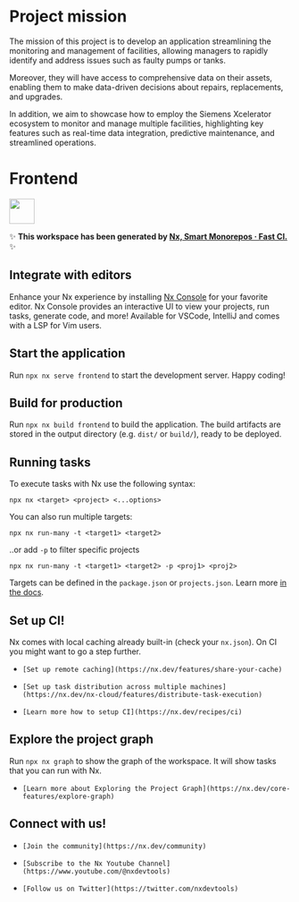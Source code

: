 # Project mission

The mission of this project is to develop an application streamlining the monitoring and management of facilities, allowing managers to rapidly identify and address issues such as faulty pumps or tanks.

Moreover, they will have access to comprehensive data on their assets, enabling them to make data-driven decisions about repairs, replacements, and upgrades.

In addition, we aim to showcase how to employ the Siemens Xcelerator ecosystem to monitor and manage multiple facilities, highlighting key features such as real-time data integration, predictive maintenance, and streamlined operations.

# Frontend

<a alt="Nx logo" href="https://nx.dev" target="_blank" rel="noreferrer"><img src="https://raw.githubusercontent.com/nrwl/nx/master/images/nx-logo.png" width="45"></a>

✨ **This workspace has been generated by [Nx, Smart Monorepos · Fast CI.](https://nx.dev)** ✨

## Integrate with editors

Enhance your Nx experience by installing [Nx Console](https://nx.dev/nx-console) for your favorite editor. Nx Console
provides an interactive UI to view your projects, run tasks, generate code, and more! Available for VSCode, IntelliJ and
comes with a LSP for Vim users.

## Start the application

Run `npx nx serve frontend` to start the development server. Happy coding!

## Build for production

Run `npx nx build frontend` to build the application. The build artifacts are stored in the output directory (e.g. `dist/` or `build/`), ready to be deployed.

## Running tasks

To execute tasks with Nx use the following syntax:

```
npx nx <target> <project> <...options>
```

You can also run multiple targets:

```
npx nx run-many -t <target1> <target2>
```

..or add `-p` to filter specific projects

```
npx nx run-many -t <target1> <target2> -p <proj1> <proj2>
```

Targets can be defined in the `package.json` or `projects.json`. Learn more [in the docs](https://nx.dev/features/run-tasks).

## Set up CI!

Nx comes with local caching already built-in (check your `nx.json`). On CI you might want to go a step further.

-     [Set up remote caching](https://nx.dev/features/share-your-cache)
-     [Set up task distribution across multiple machines](https://nx.dev/nx-cloud/features/distribute-task-execution)
-     [Learn more how to setup CI](https://nx.dev/recipes/ci)

## Explore the project graph

Run `npx nx graph` to show the graph of the workspace.
It will show tasks that you can run with Nx.

-     [Learn more about Exploring the Project Graph](https://nx.dev/core-features/explore-graph)

## Connect with us!

-     [Join the community](https://nx.dev/community)
-     [Subscribe to the Nx Youtube Channel](https://www.youtube.com/@nxdevtools)
-     [Follow us on Twitter](https://twitter.com/nxdevtools)
